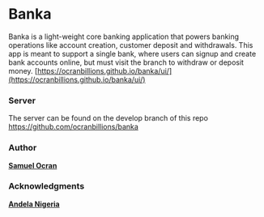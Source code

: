 # Banka
Banka is a light-weight core banking application that powers banking operations like account creation, customer deposit and withdrawals. This app is meant to support a single bank, where users can signup and create bank accounts online, but must visit the branch to withdraw or deposit money.
[https://ocranbillions.github.io/banka/ui/](https://ocranbillions.github.io/banka/ui/)

### Server
The server can be found on the develop branch of this repo
https://github.com/ocranbillions/banka


### Author
[**Samuel Ocran**](https://twitter.com/ocranbillions)

### Acknowledgments
[**Andela Nigeria**](https://andela.com/)